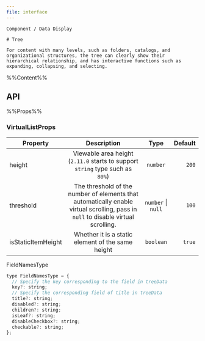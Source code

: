 ```yaml
---
file: interface
---
```


`````
Component / Data Display

# Tree

For content with many levels, such as folders, catalogs, and organizational structures, the tree can clearly show their hierarchical relationship, and has interactive functions such as expanding, collapsing, and selecting.
`````

%%Content%%

## API

%%Props%%

### VirtualListProps

|Property|Description|Type|Default|
|---|:---:|:---:|---:|
|height|Viewable area height (`2.11.0` starts to support `string` type such as `80%`)|`number`| `200` |
|threshold|The threshold of the number of elements that automatically enable virtual scrolling, pass in `null` to disable virtual scrolling.|`number` \| `null`| `100` |
|isStaticItemHeight|Whether it is a static element of the same height|`boolean`|`true`|


FieldNamesType

```js
type FieldNamesType = {
  // Specify the key corresponding to the field in treeData
  key?: string;
  // Specify the corresponding field of title in treeData
  title?: string;
  disabled?: string;
  children?: string;
  isLeaf?: string;
  disableCheckbox?: string;
  checkable?: string;
};
```

